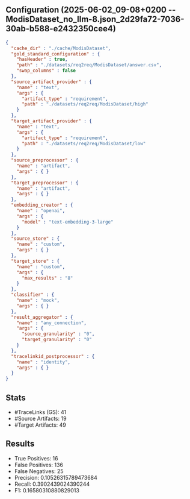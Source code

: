 ## Configuration (2025-06-02_09-08+0200 -- ModisDataset_no_llm-8.json_2d29fa72-7036-30ab-b588-e2432350cee4)
```json
{
  "cache_dir" : "./cache/ModisDataset",
  "gold_standard_configuration" : {
    "hasHeader" : true,
    "path" : "./datasets/req2req/ModisDataset/answer.csv",
    "swap_columns" : false
  },
  "source_artifact_provider" : {
    "name" : "text",
    "args" : {
      "artifact_type" : "requirement",
      "path" : "./datasets/req2req/ModisDataset/high"
    }
  },
  "target_artifact_provider" : {
    "name" : "text",
    "args" : {
      "artifact_type" : "requirement",
      "path" : "./datasets/req2req/ModisDataset/low"
    }
  },
  "source_preprocessor" : {
    "name" : "artifact",
    "args" : { }
  },
  "target_preprocessor" : {
    "name" : "artifact",
    "args" : { }
  },
  "embedding_creator" : {
    "name" : "openai",
    "args" : {
      "model" : "text-embedding-3-large"
    }
  },
  "source_store" : {
    "name" : "custom",
    "args" : { }
  },
  "target_store" : {
    "name" : "custom",
    "args" : {
      "max_results" : "8"
    }
  },
  "classifier" : {
    "name" : "mock",
    "args" : { }
  },
  "result_aggregator" : {
    "name" : "any_connection",
    "args" : {
      "source_granularity" : "0",
      "target_granularity" : "0"
    }
  },
  "tracelinkid_postprocessor" : {
    "name" : "identity",
    "args" : { }
  }
}
```

## Stats
* #TraceLinks (GS): 41
* #Source Artifacts: 19
* #Target Artifacts: 49
## Results
* True Positives: 16
* False Positives: 136
* False Negatives: 25
* Precision: 0.10526315789473684
* Recall: 0.3902439024390244
* F1: 0.16580310880829013
